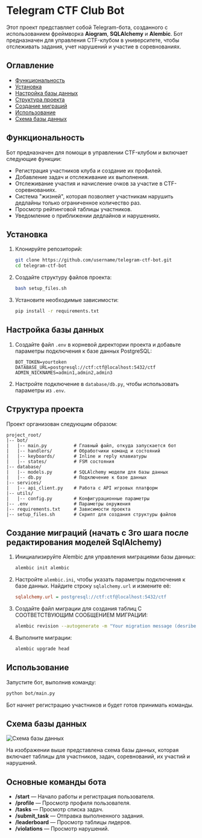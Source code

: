 # Telegram CTF Club Bot

Этот проект представляет собой Telegram-бота, созданного с использованием фреймворка **Aiogram**, **SQLAlchemy** и **Alembic**. Бот предназначен для управления CTF-клубом в университете, чтобы отслеживать задания, учет нарушений и участие в соревнованиях.

## Оглавление
- [Функциональность](#функциональность)
- [Установка](#установка)
- [Настройка базы данных](#настройка-базы-данных)
- [Структура проекта](#структура-проекта)
- [Создание миграций](#создание-миграций)
- [Использование](#использование)
- [Схема базы данных](#схема-базы-данных)

## Функциональность
Бот предназначен для помощи в управлении CTF-клубом и включает следующие функции:
- Регистрация участников клуба и создание их профилей.
- Добавление задач и отслеживание их выполнения.
- Отслеживание участия и начисление очков за участие в CTF-соревнованиях.
- Система "жизней", которая позволяет участникам нарушить дедлайны только ограниченное количество раз.
- Просмотр рейтинговой таблицы участников.
- Уведомление о приближении дедлайнов и нарушениях.

## Установка
1. Клонируйте репозиторий:
   ```bash
   git clone https://github.com/username/telegram-ctf-bot.git
   cd telegram-ctf-bot
   ```

2. Создайте структуру файлов проекта:
   ```bash
   bash setup_files.sh
   ```

3. Установите необходимые зависимости:
   ```bash
   pip install -r requirements.txt
   ```

## Настройка базы данных
1. Создайте файл `.env` в корневой директории проекта и добавьте параметры подключения к базе данных PostgreSQL:
   ```
   BOT_TOKEN=yourtoken
   DATABASE_URL=postgresql://ctf:ctf@localhost:5432/ctf
   ADMIN_NICKNAMES=admin1,admin2,admin3
   ```

2. Настройте подключение в `database/db.py`, чтобы использовать параметры из `.env`.

## Структура проекта
Проект организован следующим образом:
```
project_root/
|-- bot/
|   |-- main.py          # Главный файл, откуда запускается бот
|   |-- handlers/        # Обработчики команд и состояний
|   |-- keyboards/       # Inline и reply клавиатуры
|   |-- states/          # FSM состояния
|-- database/
|   |-- models.py        # SQLAlchemy модели для базы данных
|   |-- db.py            # Подключение к базе данных
|-- services/
|   |-- api_client.py    # Работа с API игровых платформ
|-- utils/
|   |-- config.py        # Конфигурационные параметры
|-- .env                 # Параметры окружения
|-- requirements.txt     # Зависимости проекта
|-- setup_files.sh       # Скрипт для создания структуры файлов
```

## Создание миграций (начать с 3го шага после редактирования моделей SqlAlchemy)
1. Инициализируйте Alembic для управления миграциями базы данных:
   ```bash
   alembic init alembic
   ```

2. Настройте `alembic.ini`, чтобы указать параметры подключения к базе данных. Найдите строку `sqlalchemy.url` и измените её:
   ```ini
   sqlalchemy.url = postgresql://ctf:ctf@localhost:5432/ctf
   ```

3. Создайте файл миграции для создания таблиц С СООТВЕТСТВУЮЩИМ СООБЩЕНИЕМ МИГРАЦИИ:
   ```bash
   alembic revision --autogenerate -m "Your migration message (desribe what you change in models)"
   ```

4. Выполните миграции:
   ```bash
   alembic upgrade head
   ```

## Использование
Запустите бот, выполнив команду:
```bash
python bot/main.py
```
Бот начнет регистрацию участников и будет готов принимать команды.

## Схема базы данных

![Схема базы данных](database/ctf%20DB.png)

На изображении выше представлена схема базы данных, которая включает таблицы для участников, задач, соревнований, их участий и нарушений.

## Основные команды бота
- **/start** — Начало работы и регистрация пользователя.
- **/profile** — Просмотр профиля пользователя.
- **/tasks** — Просмотр списка задач.
- **/submit_task** — Отправка выполненного задания.
- **/leaderboard** — Просмотр таблицы лидеров.
- **/violations** — Просмотр нарушений.

